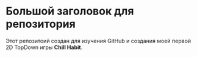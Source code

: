 # Большой заголовок для репозитория
Этот репозитоий создан для изучения GitHub и создания моей первой 2D TopDown игры **Chill Habit**.

